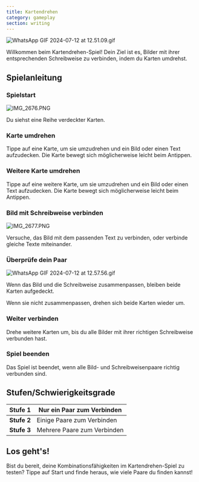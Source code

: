 ```yaml
---
title: Kartendrehen
category: gameplay
section: writing
---
```

![WhatsApp GIF 2024-07-12 at 12.51.09.gif](https://help.studycat.com/hc/article_attachments/34968069193497)

Willkommen beim Kartendrehen-Spiel! Dein Ziel ist es, Bilder mit ihrer entsprechenden Schreibweise zu verbinden, indem du Karten umdrehst.

## Spielanleitung

### Spielstart

![IMG_2676.PNG](https://help.studycat.com/hc/article_attachments/34822508065177)

Du siehst eine Reihe verdeckter Karten.

### Karte umdrehen

Tippe auf eine Karte, um sie umzudrehen und ein Bild oder einen Text aufzudecken. Die Karte bewegt sich möglicherweise leicht beim Antippen.

### Weitere Karte umdrehen

Tippe auf eine weitere Karte, um sie umzudrehen und ein Bild oder einen Text aufzudecken. Die Karte bewegt sich möglicherweise leicht beim Antippen.

### Bild mit Schreibweise verbinden

![IMG_2677.PNG](https://help.studycat.com/hc/article_attachments/34822508072729)

Versuche, das Bild mit dem passenden Text zu verbinden, oder verbinde gleiche Texte miteinander.

### Überprüfe dein Paar

![WhatsApp GIF 2024-07-12 at 12.57.56.gif](https://help.studycat.com/hc/article_attachments/34968069197081)

Wenn das Bild und die Schreibweise zusammenpassen, bleiben beide Karten aufgedeckt.

Wenn sie nicht zusammenpassen, drehen sich beide Karten wieder um.

### Weiter verbinden

Drehe weitere Karten um, bis du alle Bilder mit ihrer richtigen Schreibweise verbunden hast.

### Spiel beenden

Das Spiel ist beendet, wenn alle Bild- und Schreibweisenpaare richtig verbunden sind.

## Stufen/Schwierigkeitsgrade

| **Stufe 1** | Nur ein Paar zum Verbinden |
| --- | --- |
| **Stufe 2** | Einige Paare zum Verbinden |
| **Stufe 3** | Mehrere Paare zum Verbinden |

## Los geht's!

Bist du bereit, deine Kombinationsfähigkeiten im Kartendrehen-Spiel zu testen? Tippe auf Start und finde heraus, wie viele Paare du finden kannst!